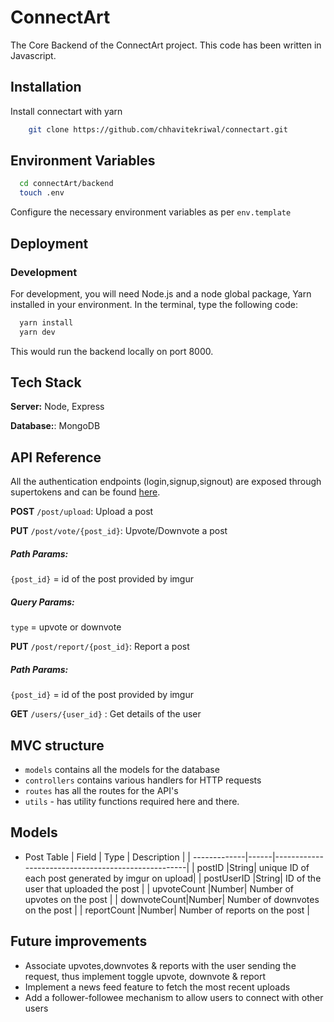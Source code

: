 # ConnectArt
  
 The Core Backend of the ConnectArt project.
 This code has been written in Javascript. 
  
 ## Installation 
  
 Install connectart with yarn 
  
 ```bash 
     git clone https://github.com/chhavitekriwal/connectart.git
 ``` 
    
  
 ## Environment Variables 
  
 
  ```bash
    cd connectArt/backend
    touch .env
  ```
  Configure the necessary environment variables as per `env.template`  

## Deployment 
  
 ### Development 
  
 For development, you will need Node.js and a node global package, Yarn installed in your environment.
 In the terminal, type the following code:

 ```bash 
   yarn install
   yarn dev 
 ``` 
 This would run the backend locally on port 8000.
 ## Tech Stack 
  
 **Server:** Node, Express 

 **Database:**: MongoDB
  
  
 ## API Reference 
  All the authentication endpoints (login,signup,signout) are exposed through supertokens and can be found [here](https://app.swaggerhub.com/apis/supertokens/FDI/1.14.0#/ThirdPartyEmailPassword%20Recipe).
  
  **POST** `/post/upload`: Upload a post

  **PUT** `/post/vote/{post_id}`: Upvote/Downvote a post 

  ##### Path Params:
  
  `{post_id}` = id of the post provided by imgur

  ##### Query Params: 
  
  `type` = upvote or downvote

  **PUT** `/post/report/{post_id}`: Report a post
  
  ##### Path Params:
  
  `{post_id}` = id of the post provided by imgur

  **GET** `/users/{user_id}` : Get details of the user

 
  
 ## MVC structure 
  
 - `models` contains all the models for the database
 - `controllers` contains various handlers for HTTP requests
 - `routes` has all the routes for the API's
 - `utils` - has utility functions required here and there. 

 ## Models

 - Post Table
 | Field | Type | Description                                               |
 | -------------|------|----------------------------------------------------|
 | postID       |String| unique ID of each post generated by imgur on upload|
 | postUserID   |String| ID of the user that uploaded the post              |
 | upvoteCount  |Number| Number of upvotes on the post                      |
 | downvoteCount|Number| Number of downvotes on the post                    |
 | reportCount  |Number| Number of reports on the post                      |


 ## Future improvements

 - Associate upvotes,downvotes & reports with the user sending the request, thus implement toggle upvote, downvote & report
 - Implement a news feed feature to fetch the most recent uploads
 - Add a follower-followee mechanism to allow users to connect with other users
 